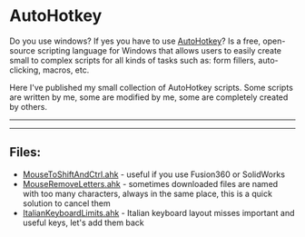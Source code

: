 # AutoHotkey

Do you use windows? If yes you have to use <a href="https://www.autohotkey.com/">AutoHotkey</a>?
Is a free, open-source scripting language for Windows that allows users to easily create small to complex scripts for all kinds of tasks such as: form fillers, auto-clicking, macros, etc.

Here I've published my small collection of AutoHotkey scripts. Some scripts are written by me, some are modified by me, some are completely created by others.

---

---

## Files:

- <a href="https://github.com/Tizio0o0o0o/ahk/blob/main/MouseToShiftAndCtrl.ahk">MouseToShiftAndCtrl.ahk</a> - useful if you use Fusion360 or SolidWorks
- <a href="https://github.com/Tizio0o0o0o/ahk/blob/main/MouseRemoveLetters.ahk">MouseRemoveLetters.ahk</a> - sometimes downloaded files are named with too many characters, always in the same place, this is a quick solution to cancel them
- <a href="https://github.com/Tizio0o0o0o/ahk/blob/main/ItalianKeyboardLimits.ahk">ItalianKeyboardLimits.ahk</a> - Italian keyboard layout misses important and useful keys, let's add them back
